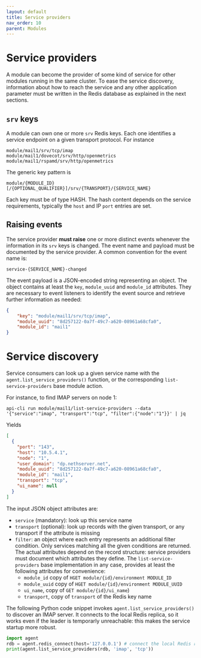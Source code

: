```yaml
---
layout: default
title: Service providers
nav_order: 10
parent: Modules
---
```


# Service providers

A module can become the provider of some kind of service for other modules
running in the same cluster. To ease the service discovery, information
about how to reach the service and any other application parameter must be
written in the Redis database as explained in the next sections.

## `srv` keys

A module can own one or more `srv` Redis keys. Each one identifies a
service endpoint on a given transport protocol. For instance

    module/mail1/srv/tcp/imap
    module/mail1/dovecot/srv/http/openmetrics
    module/mail1/rspamd/srv/http/openmetrics

The generic key pattern is

    module/{MODULE_ID}[/{OPTIONAL_QUALIFIER}]/srv/{TRANSPORT}/{SERVICE_NAME}

Each key must be of type HASH. The hash content depends on the service
requirements, typically the `host` and IP `port` entries are set.

## Raising events

The service provider **must raise** one or more distinct events whenever
the information in its `srv` keys is changed. The event name and payload
must be documented by the service provider. A common convention for the
event name is:

    service-{SERVICE_NAME}-changed

The event payload is a JSON-encoded string representing an object. The
object contains at least the `key`, `module_uuid` and `module_id`
attributes. They are necessary to event listeners to identify the event
source and retrieve further information as needed:

```json
{
    "key": "module/mail1/srv/tcp/imap",
    "module_uuid": "8d257122-0a7f-49c7-a620-08961a68cfa0",
    "module_id": "mail1"
}
```

# Service discovery

Service consumers can look up a given service name with the
`agent.list_service_providers()` function, or the corresponding
`list-service-providers` base module action.

For instance, to find IMAP servers on node 1:

    api-cli run module/mail1/list-service-providers --data '{"service":"imap", "transport":"tcp", "filter":{"node":"1"}}' | jq

Yields

```json
[
  {
    "port": "143",
    "host": "10.5.4.1",
    "node": "1",
    "user_domain": "dp.nethserver.net",
    "module_uuid": "8d257122-0a7f-49c7-a620-08961a68cfa0",
    "module_id": "mail1",
    "transport": "tcp",
    "ui_name": null
  }
]
```

The input JSON object attributes are:

- `service` (mandatory): look up this service name
- `transport` (optional): look up records with the given transport, or any
  transport if the attribute is missing
- `filter`: an object where each entry represents an additional filter
  condition. Only services matching all the given conditions are returned.
  The actual attributes depend on the record structure: service providers
  must document which attributes they define. The `list-service-providers`
  base implementation in any case, provides at least the following
  attributes for convenience:
    - `module_id` copy of `HGET module/{id}/environment MODULE_ID`
    - `module_uuid` copy of `HGET module/{id}/environment MODULE_UUID`
    - `ui_name`, copy of `GET module/{id}/ui_name`)
    - `transport`, copy of `transport` of the Redis key name

The following Python code snippet invokes `agent.list_service_providers()`
to discover an IMAP server. It connects to the local Redis replica, so it
works even if the leader is temporarly unreachable: this makes the service
startup more robust.

```python
import agent
rdb = agent.redis_connect(host='127.0.0.1') # connect the local Redis replica
print(agent.list_service_providers(rdb, 'imap', 'tcp'))
```
